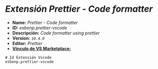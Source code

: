 <!-- Autor: Daniel Benjamin Perez Morales -->
<!-- GitHub: https://github.com/D4nitrix13 -->
<!-- GitLab: https://gitlab.com/D4nitrix13 -->
<!-- Correo electrónico: danielperezdev@proton.me -->

# ***Extensión Prettier - Code formatter***

- **Name:** *Prettier - Code formatter*
- **ID:** *esbenp.prettier-vscode*
- **Descripción:** *Code formatter using prettier*
- **Version:** *`10.4.0`*
- **Editor:** *Prettier*
- **[Vínculo de VS Marketplace:](https://marketplace.visualstudio.com/items?itemName=esbenp.prettier-vscode "https://marketplace.visualstudio.com/items?itemName=esbenp.prettier-vscode")**

```plaintext
# Id Extensión Vscode
esbenp.prettier-vscode
```
